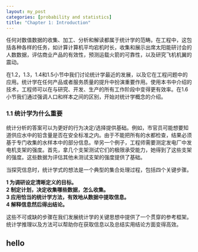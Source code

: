 ```yaml
---
layout: my_post
categories: [probability and statistics]
title: "Chapter 1: Introduction"
---
```

  任何对数值数据的收集、加工、分析和解读都属于统计学的范畴。在工程中，这包括各种各样的任务，如计算计算机平均宕机时长，收集和展示出席太阳能研讨会的人数数据，评估商业产品的有效性，预测运载火箭的可靠性，以及研究飞机机翼的震动。

在1.2，1.3，1.4和1.5小节中我们讨论统计学最近的发展，以及它在工程问题中的应用。统计学在任何产品或者服务质量的提升中扮演重要作用。使用本书中介绍的技术，工程师可以在与研究、开发、生产的所有工作阶段中变得更有效率。在1.6小节我们通过强调人口和样本之间的区别，开始对统计学概念的介绍。

### 1.1 统计学为什么重要

统计分析的答案可以为更好的行为决定/选择提供基础。例如，市官员可能想要知道供应水中的铅含量是否在安全标准之内。由于不能把所有的水都检查，结果必须基于专门收集的水样本中的部分信息。举另一个例子，工程师需要测定发电厂中发电机支架的强度。首先，拿几个支架测试它们的极限承受能力，她得到了这些支架的强度。这些数据为评估其他未测试支架的强度提供了基础。

当探究信息时，统计学式的想法是一个典型的集合处理过程，包括四个关键步骤。

**1 为调研设定清晰定义的目标。**  
**2 制定计划，决定收集哪些数据，怎么收集。**  
**3 应用恰当的统计学方法，有效地从数据中提取信息。**  
**4 解释信息然后得出结论。**

这些不可或缺的步骤在我们发展统计学的关键思想中提供了一个贯穿的参考框架。统计学推理以及方法可以帮助你在获取信息以及总结实用结论方面变得高效。


## hello
